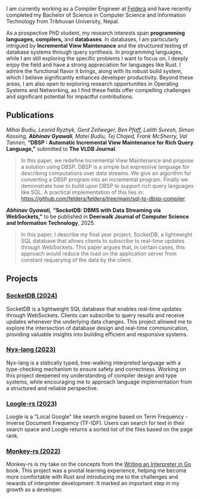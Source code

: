 I am currently working as a Compiler Engineer at [Feldera](https://feldera.com) and have recently completed my Bachelor of Science in Computer Science and Information Technology from Tribhuvan University, Nepal.

As a prospective PhD student, my research interests span **programming languages, compilers,** and **databases**. In databases, I am particularly intrigued by **Incremental View Maintenance** and the structured testing of database systems through query synthesis. In programming languages, while I am still exploring the specific problems I want to focus on, I deeply enjoy the field and have a strong appreciation for languages like Rust. I admire the functional flavor it brings, along with its robust build system, which I believe significantly enhances developer productivity. Beyond these areas, I am also open to exploring research opportunities in Operating Systems and Networking, as I find these fields offer compelling challenges and significant potential for impactful contributions.

## Publications

*Mihai Budiu, Leonid Ryzhyk, Gerd Zellweger, Ben Pfaff, Lalith Suresh, Simon Kassing, **Abhinav Gyawali**, Matei Budiu,
Tej Chajed, Frank McSherry, Val Tannen,* **“DBSP : Automatic Incremental View Maintenance for Rich Query Language,”** submitted to **The VLDB Journal**.
  
> In this paper, we redefine Incremental View Maintenance and propose a solution using DBSP. DBSP is a simple but expressive language for describing computations over data streams. We give an algorithm for converting a DBSP program into an incremental program. Finally we demonstrate how to build upon DBSP to support rich query languages like SQL. A practical implementation of this lies in: <https://github.com/feldera/feldera/tree/main/sql-to-dbsp-compiler>.

***Abhinav Gyawali,*** **“SocketDB: DBMS with Data Streaming via WebSockets,”** to be published in
**Deerwalk Journal of Computer Science and Information Technology**, 2025.

> In this paper, I describe my final year project, SocketDB, a lightweight SQL database that allows clients to subscribe to real-time updates through WebSockets. This paper argues that, in certain cases, this approach would reduce the load on the application server from constant requerying of the data by the client.


## Projects

### [SocketDB (2024)](https://github.com/abhizer/socketdb)
SocketDB is a lightweight SQL database that enables real-time updates through WebSockets. Clients can subscribe to query results and receive updates whenever the underlying data changes. This project allowed me to explore the intersection of database design and real-time communication, providing valuable insights into building efficient and responsive systems.  

### [Nyx-lang (2023)](https://github.com/abhizer/nyx-lang)
Nyx-lang is a statically typed, tree-walking interpreted language with a type-checking mechanism to ensure safety and correctness. Working on this project deepened my understanding of compiler design and type systems, while encouraging me to approach language implementation from a structured and reliable perspective.  

### [Loogle-rs (2023)](https://github.com/abhizer/loogle-rs)
Loogle is a "Local Google" like search engine based on Term Frequency - Inverse Document Frequency (TF-IDF). Users can search for text in their search space and Loogle returns a sorted list of the files based on the page rank.

### [Monkey-rs (2022)](https://github.com/abhizer/monkey-rs)
Monkey-rs is my take on the concepts from the [Writing an Interpreter in Go](https://interpreterbook.com/) book. This project was a pivotal learning experience, helping me become more comfortable with Rust and introducing me to the challenges and rewards of interpreter development. It marked an important step in my growth as a developer.  
